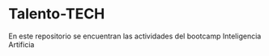 # Talento-TECH
En este repositorio se encuentran las actividades del bootcamp Inteligencia Artificia
